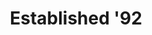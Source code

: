 ---
ee_id: '4233'
site: '1'
type: '2'
long_id: 2014-039 Established '92
url: 2014-039-established-92
title: Established '92
year: '2014'
medium: Foam pool noodles, Angry Birds band-aids, tailored Abercrombie & Fitch sweatpant
  leg
commission:
add_credit:
dims: 140 cm x variable width x variable depth
pitch:
ps:
live_url:
related:
youtube:
imgs: established-92-2014-039-full-Heart-01-database-SM.jpg
subheading:
year2: '2014'
download:
add_credits:
related_code:
layout: things-i-made
---